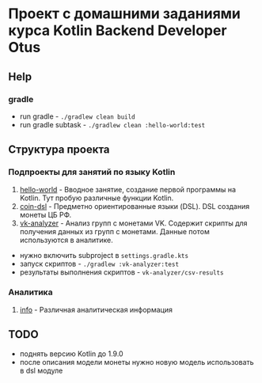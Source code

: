 # Проект с домашними заданиями курса Kotlin Backend Developer Otus

## Help
### gradle
- run gradle - `./gradlew clean build`
- run gradle subtask - `./gradlew clean :hello-world:test`

## Структура проекта
### Подпроекты для занятий по языку Kotlin

1. [hello-world](hello-world) - Вводное занятие, создание первой программы на Kotlin. Тут пробую различные функции Kotlin.
2. [coin-dsl](coin-dsl) - Предметно ориентированные языки (DSL). DSL создания монеты ЦБ РФ.
3. [vk-analyzer](vk-analyzer) - Анализ групп с монетами VK. Содержит скрипты для получения данных из групп с монетами. Данные потом используются в аналитике.
  - нужно включить subproject в `settings.gradle.kts` 
  - запуск скриптов - `./gradlew :vk-analyzer:test`
  - результаты выполнения скриптов - `vk-analyzer/csv-results`

### Аналитика
1. [info](info) - Различная аналитическая информация

## TODO
- поднять версию Kotlin до 1.9.0
- после описания модели монеты нужно новую модель использовать в dsl модуле
